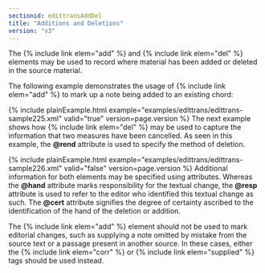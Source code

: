 ```yaml
---
sectionid: edittransAddDel
title: "Additions and Deletions"
version: "v3"
---
```


The {% include link elem="add" %} and {% include link elem="del" %} elements may be used to record
where material has been added or deleted in the source material.

The following example demonstrates the usage of {% include link elem="add" %} to mark up a note
being added to an existing chord:

{% include plainExample.html example="examples/edittrans/edittrans-sample225.xml" valid="true" version=page.version %}
The next example shows how {% include link elem="del" %} may be used to capture the information
that two measures have been cancelled. As seen in this example, the **@rend**
attribute is used to specify the method of deletion.

{% include plainExample.html example="examples/edittrans/edittrans-sample226.xml" valid="false" version=page.version %}
Additional information for both elements may be specified using attributes. Whereas
the
**@hand** attribute marks responsibility for the textual change, the **@resp**
attribute is used to refer to the editor who identified this textual change as such.
The
**@cert** attribute signifies the degree of certainty ascribed to the identification
of the hand of the deletion or addition.

The {% include link elem="add" %} element should not be used to mark editorial changes, such as
supplying a note omitted by mistake from the source text or a passage present in another
source. In these cases, either the {% include link elem="corr" %} or {% include link elem="supplied" %} tags should be used instead.

